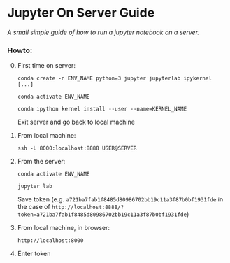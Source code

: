 # Jupyter On Server Guide
_A small simple guide of how to run a jupyter notebook on a server._


### Howto:

0. First time on server: 

    `conda create -n ENV_NAME python=3 jupyter jupyterlab ipykernel [...]` 
    
    `conda activate ENV_NAME` 
    
    `conda ipython kernel install --user --name=KERNEL_NAME` 
    
    Exit server and go back to local machine
 

1. From local machine:

    `ssh -L 8000:localhost:8888 USER@SERVER` 

2. From the server:

    `conda activate ENV_NAME`
    
    `jupyter lab`
    
    Save token (e.g. `a721ba7fab1f8485d80986702bb19c11a3f87b0bf1931fde` in the case of `http://localhost:8888/?token=a721ba7fab1f8485d80986702bb19c11a3f87b0bf1931fde`)
    
3. From local machine, in browser:
    
    `http://localhost:8000`
    
4. Enter token

